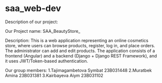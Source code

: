 # saa_web-dev
Description of our project:
 
Our Project name: SAA_BeautyStore_

Description:
This is a web application representing an online cosmetics store, where users can browse products, register, log in, and place orders. The administrator can add and edit products. The application consists of a frontend (Angular) and a backend (Django + Django REST Framework), and it uses JWT/Token-based authentication.

Our group members:
1.Tajimagambetova Symbat 23B031448
2.Muratbek Amina 23B031381
3.Kairbayeva Aiym 23B031102
